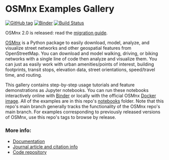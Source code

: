 # OSMnx Examples Gallery

[![GitHub tag](https://img.shields.io/github/v/tag/gboeing/osmnx-examples?label=Uses+OSMnx)](https://github.com/gboeing/osmnx)
[![Binder](https://mybinder.org/badge_logo.svg)](https://mybinder.org/v2/gh/gboeing/osmnx-examples/main?urlpath=lab)
[![Build Status](https://github.com/gboeing/osmnx-examples/actions/workflows/tests.yml/badge.svg?branch=main)](https://github.com/gboeing/osmnx-examples/actions/workflows/tests.yml)

OSMnx 2.0 is released: read the [migration guide](https://github.com/gboeing/osmnx/issues/1123).

[OSMnx](https://github.com/gboeing/osmnx) is a Python package to easily download, model, analyze, and visualize street networks and other geospatial features from OpenStreetMap. You can download and model walking, driving, or biking networks with a single line of code then analyze and visualize them. You can just as easily work with urban amenities/points of interest, building footprints, transit stops, elevation data, street orientations, speed/travel time, and routing.

This gallery contains step-by-step usage tutorials and feature demonstrations as Jupyter notebooks. You can run these notebooks interactively online with [Binder](https://mybinder.org/v2/gh/gboeing/osmnx-examples/main?urlpath=lab) or locally with the official OSMnx [Docker image](https://hub.docker.com/r/gboeing/osmnx). All of the examples are in this repo's [notebooks](notebooks) folder. Note that this repo's main branch generally tracks the functionality of the OSMnx repo's main branch. For examples corresponding to previously released versions of OSMnx, use this repo's tags to browse by release.

### More info:

- [Documentation](https://osmnx.readthedocs.io/)
- [Journal article and citation info](https://doi.org/10.1111/gean.70009)
- [Code repository](https://github.com/gboeing/osmnx)
